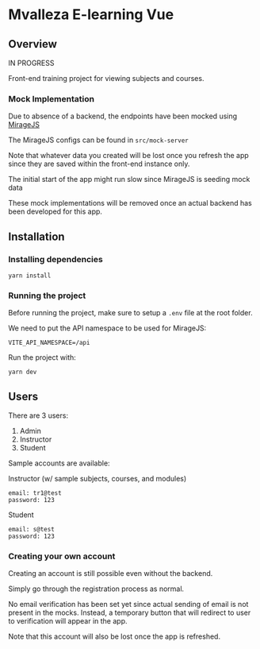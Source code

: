 # Mvalleza E-learning Vue

## Overview

IN PROGRESS

Front-end training project for viewing subjects and courses.

### Mock Implementation

Due to absence of a backend, the endpoints have been mocked using [MirageJS](https://miragejs.com/docs/getting-started/introduction/)

The MirageJS configs can be found in `src/mock-server`

Note that whatever data you created will be lost once you refresh the app since they are saved within the front-end instance only.

The initial start of the app might run slow since MirageJS is seeding mock data

These mock implementations will be removed once an actual backend has been developed for this app.

## Installation

### Installing dependencies

```
yarn install
```

### Running the project

Before running the project, make sure to setup a `.env` file at the root folder.

We need to put the API namespace to be used for MirageJS:

```
VITE_API_NAMESPACE=/api
```

Run the project with:

```
yarn dev
```

## Users

There are 3 users:

1. Admin
2. Instructor
3. Student

Sample accounts are available:

Instructor (w/ sample subjects, courses, and modules)

```
email: tr1@test
password: 123
```

Student

```
email: s@test
password: 123
```

### Creating your own account

Creating an account is still possible even without the backend.

Simply go through the registration process as normal.

No email verification has been set yet since actual sending of email is not present in the mocks. Instead, a temporary button that will redirect to user to verification will appear in the app.

Note that this account will also be lost once the app is refreshed.
